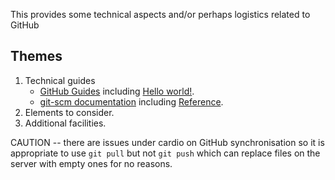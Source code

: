 This provides some technical aspects and/or perhaps logistics related to GitHub

## Themes

1. Technical guides
   * [GitHub Guides](https://guides.github.com/) including [Hello world!](https://guides.github.com/activities/hello-world/).
   * [git-scm documentation](https://git-scm.com/doc) including [Reference](https://git-scm.com/docs/).
2. Elements to consider.
3. Additional facilities.

CAUTION -- there are issues under cardio on GitHub synchronisation so it is appropriate to use `git pull` but not `git push` which can replace files on the server with empty ones for no reasons.
